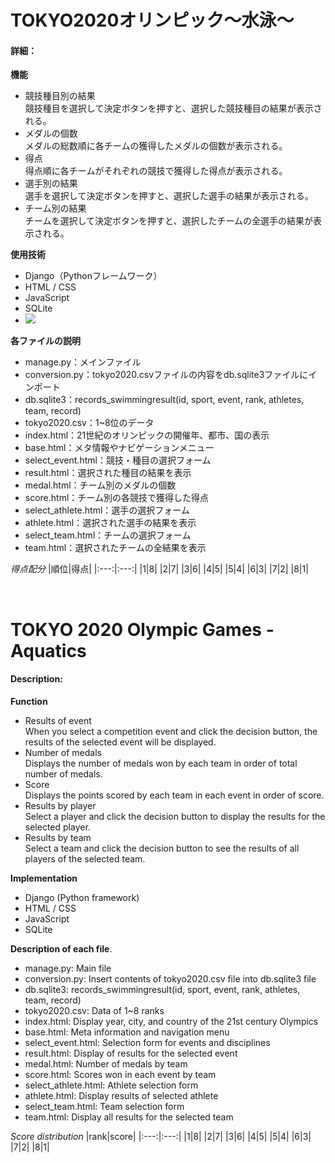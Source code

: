# TOKYO2020オリンピック～水泳～
#### 詳細：

**機能**
* 競技種目別の結果<br>
    競技種目を選択して決定ボタンを押すと、選択した競技種目の結果が表示される。
* メダルの個数<br>
    メダルの総数順に各チームの獲得したメダルの個数が表示される。
* 得点<br>
    得点順に各チームがそれぞれの競技で獲得した得点が表示される。
* 選手別の結果<br>
    選手を選択して決定ボタンを押すと、選択した選手の結果が表示される。
* チーム別の結果<br>
    チームを選択して決定ボタンを押すと、選択したチームの全選手の結果が表示される。

**使用技術**
* Django（Pythonフレームワーク）
* HTML / CSS
* JavaScript
* SQLite
* <img src="https://img.shields.io/badge/-Django-092E20.svg?logo=django&style=plastic">


**各ファイルの説明**
* manage.py：メインファイル
* conversion.py：tokyo2020.csvファイルの内容をdb.sqlite3ファイルにインポート
* db.sqlite3：records_swimmingresult(id, sport, event, rank, athletes, team, record)
* tokyo2020.csv：1~8位のデータ
* index.html：21世紀のオリンピックの開催年、都市、国の表示
* base.html：メタ情報やナビゲーションメニュー
* select_event.html：競技・種目の選択フォーム
* result.html：選択された種目の結果を表示
* medal.html：チーム別のメダルの個数
* score.html：チーム別の各競技で獲得した得点
* select_athlete.html：選手の選択フォーム
* athlete.html：選択された選手の結果を表示
* select_team.html：チームの選択フォーム
* team.html：選択されたチームの全結果を表示

*得点配分*
|順位|得点|
|:---:|:---:|
|1|8|
|2|7|
|3|6|
|4|5|
|5|4|
|6|3|
|7|2|
|8|1|
<br>

<br>

# TOKYO 2020 Olympic Games - Aquatics
#### Description:

**Function**
* Results of event<br>
    When you select a competition event and click the decision button, the results of the selected event will be displayed.
* Number of medals<br>
    Displays the number of medals won by each team in order of total number of medals.
* Score<br>
    Displays the points scored by each team in each event in order of score.
* Results by player<br>
    Select a player and click the decision button to display the results for the selected player.
* Results by team<br>
    Select a team and click the decision button to see the results of all players of the selected team.

**Implementation**
* Django (Python framework)
* HTML / CSS
* JavaScript
* SQLite

**Description of each file**.
* manage.py: Main file
* conversion.py: Insert contents of tokyo2020.csv file into db.sqlite3 file
* db.sqlite3: records_swimmingresult(id, sport, event, rank, athletes, team, record)
* tokyo2020.csv: Data of 1~8 ranks
* index.html: Display year, city, and country of the 21st century Olympics
* base.html: Meta information and navigation menu
* select_event.html: Selection form for events and disciplines
* result.html: Display of results for the selected event
* medal.html: Number of medals by team
* score.html: Scores won in each event by team
* select_athlete.html: Athlete selection form
* athlete.html: Display results of selected athlete
* select_team.html: Team selection form
* team.html: Display all results for the selected team

*Score distribution*
|rank|score|
|:---:|:---:|
|1|8|
|2|7|
|3|6|
|4|5|
|5|4|
|6|3|
|7|2|
|8|1|
<br>
